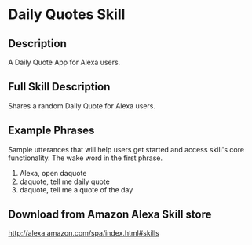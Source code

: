 # Daily Quotes Skill

## Description 
A Daily Quote App for Alexa users.

## Full Skill Description
Shares a random Daily Quote for Alexa users.

## Example Phrases 
Sample utterances that will help users get started and access skill's core functionality. The wake word in the first phrase. 

1. Alexa, open daquote
2. daquote, tell me daily quote
3. daquote, tell me a quote of the day

## Download from Amazon Alexa Skill store
http://alexa.amazon.com/spa/index.html#skills